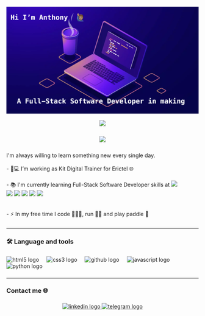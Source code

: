 ![images/example.png](https://github.com/Anthobetto/anthobetto/blob/53fdd6399ba78c1c99eea4da8ae33b2a6605a5cb/Profile.png)

<div align="center" width="480" height="480">
<img src="https://media2.giphy.com/media/v1.Y2lkPTc5MGI3NjExa2o0bWRlYW1wYjZsem82YmJxeGpudXZuenB5cnZ0bG5ubjVmZnlyaSZlcD12MV9pbnRlcm5hbF9naWZfYnlfaWQmY3Q9Zw/scZPhLqaVOM1qG4lT9/giphy.webp">
</div>

###

<div align="center">
  <img src="https://visitor-badge.laobi.icu/badge?page_id=anthobetto.anthobetto&"  />
</div>

###

###

<p align="left">I'm always willing to learn something new every single day.<br><br>- 🔭💻 I’m working as Kit Digital Trainer for Erictel 🌐<br><br>- 📚 I'm currently learning Full-Stack Software Developer skills at <a href="https://4geeksacademy.com/es/inicio" target="_blank"><img src="https://img.shields.io/static/v1?message=4Geeks%20Academy&logo=4geeks&label=&color=000000&logoColor=white&labelColor=&style=for-the-badge" height="25"/></a>
<br>
<img src="http://img.shields.io/badge/-Git-F1502F?style=flat&logo=git&logoColor=FFFFFF">
<img src = "https://img.shields.io/badge/-HTML5-E34F26?style=flat&logo=html5&logoColor=white"> 
<img src = "https://img.shields.io/badge/-CSS3-1572B6?style=flat&logo=css3&logoColor=white">
<img src="https://img.shields.io/badge/-Bootstrap-563D7C?style=flat&logo=bootstrap&logoColor=white">
<img src="https://img.shields.io/badge/-JavaScript-eed718?style=flat&logo=javascript&logoColor=ffffff">
<br><br><br>- ⚡ In my free time I code 👨🏽‍💻, run 🏃🏽 and play paddle 🎾</p>

###

---

<h3 align="left">🛠 Language and tools</h3>

###

<div align="left">
  <img src="https://cdn.jsdelivr.net/gh/devicons/devicon/icons/html5/html5-original.svg" height="40" alt="html5 logo"  />
  <img width="12" />
  <img src="https://cdn.jsdelivr.net/gh/devicons/devicon/icons/css3/css3-original.svg" height="40" alt="css3 logo"  />
  <img width="12" />
  <img src="https://skillicons.dev/icons?i=github" height="40" alt="github logo"  />
  <img width="12" />
  <img src="https://cdn.jsdelivr.net/gh/devicons/devicon/icons/javascript/javascript-original.svg" height="40" alt="javascript logo"  />
  <img width="12" />
  <img src="https://cdn.jsdelivr.net/gh/devicons/devicon/icons/python/python-original.svg" height="40" alt="python logo"  />
</div>

###

---


<h3 align="left">Contact me 🌐</h3>

###

<div align="center">
  <a href="https://www.linkedin.com/in/anthonyfloresm/" target="_blank">
    <img src="https://img.shields.io/static/v1?message=LinkedIn&logo=linkedin&label=&color=0077B5&logoColor=white&labelColor=&style=for-the-badge" height="25" alt="linkedin logo"  />
  </a>
  <a href="https://t.me/anthobetto" target="_blank">
    <img src="https://img.shields.io/static/v1?message=Telegram&logo=telegram&label=&color=2CA5E0&logoColor=white&labelColor=&style=for-the-badge" height="25" alt="telegram logo"  />
  </a>
</div>

